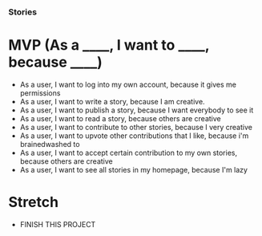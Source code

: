 ### Stories

# MVP (As a ____, I want to ____, because ____)
* As a user, I want to log into my own account, because it gives me permissions
* As a user, I want to write a story, because I am creative.
* As a user, I want to publish a story, because I want everybody to see it
* As a user, I want to read a story, because others are creative
* As a user, I want to contribute to other stories, because I very creative
* As a user, I want to upvote other contributions that I like, because i'm brainedwashed to
* As a user, I want to accept certain contribution to my own stories, because others are creative
* As a user, I want to see all stories in my homepage, because I'm lazy

# Stretch
* FINISH THIS PROJECT
